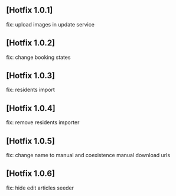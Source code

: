## [Hotfix 1.0.1]
fix: upload images in update service

## [Hotfix 1.0.2]
fix: change booking states

## [Hotfix 1.0.3]
fix: residents import

## [Hotfix 1.0.4]
fix: remove residents importer 

## [Hotfix 1.0.5]
fix: change name to manual and coexistence manual download urls

## [Hotfix 1.0.6]
fix: hide edit articles seeder
